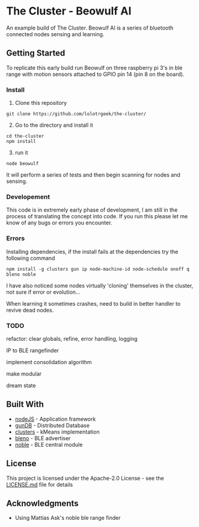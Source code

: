 # The Cluster - Beowulf AI
An example build of The Cluster. Beowulf AI is a series of bluetooth connected nodes sensing and learning. 

## Getting Started

To replicate this early build run Beowulf on three raspberry pi 3's in ble range with motion sensors attached to GPIO pin 14 (pin 8 on the board).

### Install

1. Clone this repository
```
git clone https://github.com/lolotrgeek/the-cluster/
```

2. Go to the directory and install it
```
cd the-cluster
npm install
```

3. run it
```
node beowulf
```

It will perform a series of tests and then begin scanning for nodes and sensing.

### Developement

This code is in extremely early phase of development, I am still in the process of translating the concept into code.
If you run this please let me know of any bugs or errors you encounter.

### Errors

Installing dependencies, if the install fails at the dependencies try the following command
```
npm install -g clusters gun ip node-machine-id node-schedule onoff q bleno noble
```

I have also noticed some nodes virtually 'cloning' themselves in the cluster, not sure if error or evolution...

When learning it sometimes crashes, need to build in better handler to revive dead nodes.

### TODO
refactor: clear globals, refine, error handling, logging

IP to BLE rangefinder

implement consolidation algorithm

make modular

dream state

## Built With

* [nodeJS](https://nodejs.org/en/) - Application framework
* [gunDB](https://github.com/amark/gun) - Distributed Database
* [clusters](https://github.com/NathanEpstein/clusters) - kMeans implementation
* [bleno](https://github.com/sandeepmistry/bleno) - BLE advertiser
* [noble](https://github.com/sandeepmistry/noble) - BLE central module

## License

This project is licensed under the Apache-2.0 License - see the [LICENSE.md](https://github.com/lolotrgeek/the-cluster/blob/master/LICENSE) file for details

## Acknowledgments

* Using Mattias Ask's noble ble range finder 
